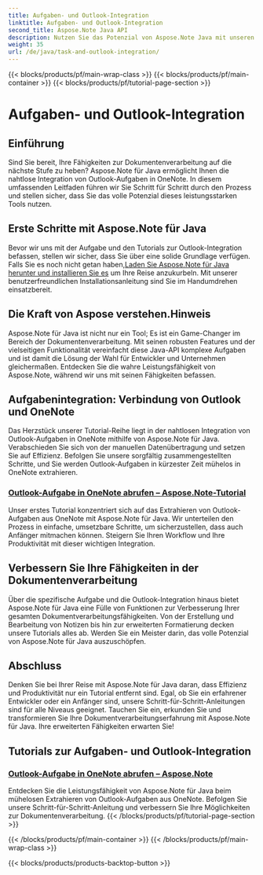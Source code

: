 ```yaml
---
title: Aufgaben- und Outlook-Integration
linktitle: Aufgaben- und Outlook-Integration
second_title: Aspose.Note Java API
description: Nutzen Sie das Potenzial von Aspose.Note Java mit unseren Tutorials zur Integration von Outlook-Aufgaben in OneNote. Verbessern Sie Ihre Fähigkeiten in der Dokumentenverarbeitung mit unseren Tutorials.
weight: 35
url: /de/java/task-and-outlook-integration/
---
```


{{< blocks/products/pf/main-wrap-class >}}
{{< blocks/products/pf/main-container >}}
{{< blocks/products/pf/tutorial-page-section >}}

# Aufgaben- und Outlook-Integration


## Einführung

Sind Sie bereit, Ihre Fähigkeiten zur Dokumentenverarbeitung auf die nächste Stufe zu heben? Aspose.Note für Java ermöglicht Ihnen die nahtlose Integration von Outlook-Aufgaben in OneNote. In diesem umfassenden Leitfaden führen wir Sie Schritt für Schritt durch den Prozess und stellen sicher, dass Sie das volle Potenzial dieses leistungsstarken Tools nutzen.

## Erste Schritte mit Aspose.Note für Java

 Bevor wir uns mit der Aufgabe und den Tutorials zur Outlook-Integration befassen, stellen wir sicher, dass Sie über eine solide Grundlage verfügen. Falls Sie es noch nicht getan haben,[Laden Sie Aspose.Note für Java herunter und installieren Sie es](https://releases.aspose.com/note/java/) um Ihre Reise anzukurbeln. Mit unserer benutzerfreundlichen Installationsanleitung sind Sie im Handumdrehen einsatzbereit.

## Die Kraft von Aspose verstehen.Hinweis

Aspose.Note für Java ist nicht nur ein Tool; Es ist ein Game-Changer im Bereich der Dokumentenverarbeitung. Mit seinen robusten Features und der vielseitigen Funktionalität vereinfacht diese Java-API komplexe Aufgaben und ist damit die Lösung der Wahl für Entwickler und Unternehmen gleichermaßen. Entdecken Sie die wahre Leistungsfähigkeit von Aspose.Note, während wir uns mit seinen Fähigkeiten befassen.

## Aufgabenintegration: Verbindung von Outlook und OneNote

Das Herzstück unserer Tutorial-Reihe liegt in der nahtlosen Integration von Outlook-Aufgaben in OneNote mithilfe von Aspose.Note für Java. Verabschieden Sie sich von der manuellen Datenübertragung und setzen Sie auf Effizienz. Befolgen Sie unsere sorgfältig zusammengestellten Schritte, und Sie werden Outlook-Aufgaben in kürzester Zeit mühelos in OneNote extrahieren.

### [Outlook-Aufgabe in OneNote abrufen – Aspose.Note-Tutorial](./get-outlook-task/)

Unser erstes Tutorial konzentriert sich auf das Extrahieren von Outlook-Aufgaben aus OneNote mit Aspose.Note für Java. Wir unterteilen den Prozess in einfache, umsetzbare Schritte, um sicherzustellen, dass auch Anfänger mitmachen können. Steigern Sie Ihren Workflow und Ihre Produktivität mit dieser wichtigen Integration.

## Verbessern Sie Ihre Fähigkeiten in der Dokumentenverarbeitung

Über die spezifische Aufgabe und die Outlook-Integration hinaus bietet Aspose.Note für Java eine Fülle von Funktionen zur Verbesserung Ihrer gesamten Dokumentverarbeitungsfähigkeiten. Von der Erstellung und Bearbeitung von Notizen bis hin zur erweiterten Formatierung decken unsere Tutorials alles ab. Werden Sie ein Meister darin, das volle Potenzial von Aspose.Note für Java auszuschöpfen.

## Abschluss

Denken Sie bei Ihrer Reise mit Aspose.Note für Java daran, dass Effizienz und Produktivität nur ein Tutorial entfernt sind. Egal, ob Sie ein erfahrener Entwickler oder ein Anfänger sind, unsere Schritt-für-Schritt-Anleitungen sind für alle Niveaus geeignet. Tauchen Sie ein, erkunden Sie und transformieren Sie Ihre Dokumentverarbeitungserfahrung mit Aspose.Note für Java. Ihre erweiterten Fähigkeiten erwarten Sie!
## Tutorials zur Aufgaben- und Outlook-Integration
### [Outlook-Aufgabe in OneNote abrufen – Aspose.Note](./get-outlook-task/)
Entdecken Sie die Leistungsfähigkeit von Aspose.Note für Java beim mühelosen Extrahieren von Outlook-Aufgaben aus OneNote. Befolgen Sie unsere Schritt-für-Schritt-Anleitung und verbessern Sie Ihre Möglichkeiten zur Dokumentenverarbeitung.
{{< /blocks/products/pf/tutorial-page-section >}}

{{< /blocks/products/pf/main-container >}}
{{< /blocks/products/pf/main-wrap-class >}}

{{< blocks/products/products-backtop-button >}}

